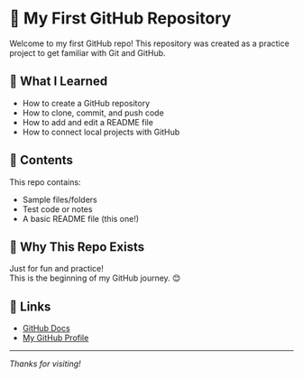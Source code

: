 
# 🎉 My First GitHub Repository

Welcome to my first GitHub repo! This repository was created as a practice project to get familiar with Git and GitHub.

## 📌 What I Learned

- How to create a GitHub repository
- How to clone, commit, and push code
- How to add and edit a README file
- How to connect local projects with GitHub

## 📁 Contents

This repo contains:
- Sample files/folders
- Test code or notes
- A basic README file (this one!)

## 🚀 Why This Repo Exists

Just for fun and practice!  
This is the beginning of my GitHub journey. 😊

## 🔗 Links

- [GitHub Docs](https://docs.github.com)
- [My GitHub Profile](https://github.com/Amrutha-K-2004)

---

*Thanks for visiting!*
